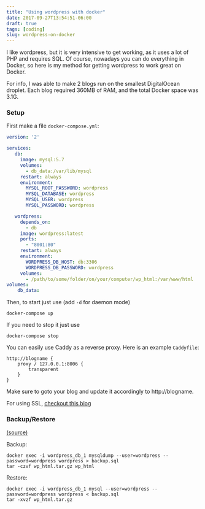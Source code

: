 ```yaml
---
title: "Using wordpress with docker"
date: 2017-09-27T13:54:51-06:00
draft: true
tags: [coding]
slug: wordpress-on-docker
---
```


I like wordpress, but it is very intensive to get working, as it uses a lot of PHP and requires SQL. Of course, nowadays you can do everything in Docker, so here is my method for getting wordpress to work great on Docker.

For info, I was able to make 2 blogs run on the smallest DigitalOcean droplet. Each blog required 360MB of RAM, and the total Docker space was 3.1G.

### Setup 

First make a file `docker-compose.yml`:


```yaml
version: '2'

services:
   db:
     image: mysql:5.7
     volumes:
       - db_data:/var/lib/mysql
     restart: always
     environment:
       MYSQL_ROOT_PASSWORD: wordpress
       MYSQL_DATABASE: wordpress
       MYSQL_USER: wordpress
       MYSQL_PASSWORD: wordpress

   wordpress:
     depends_on:
       - db
     image: wordpress:latest
     ports:
       - "8001:80"
     restart: always
     environment:
       WORDPRESS_DB_HOST: db:3306
       WORDPRESS_DB_PASSWORD: wordpress
     volumes:
       - /path/to/some/folder/on/your/computer/wp_html:/var/www/html
volumes:
    db_data:
```

Then, to start just use (add `-d` for daemon mode)

```
docker-compose up
```

If you need to stop it just use

```
docker-compose stop
```

You can easily use Caddy as a reverse proxy. Here is an example `Caddyfile`:

```
http://blogname {
    proxy / 127.0.0.1:8006 {
        transparent
    }
}
```

Make sure to goto your blog and update it accordingly to http://blogname.

For using SSL, [checkout this blog](https://www.heavymetalcoder.com/how-to-get-wordpress-working-with-https-behind-a-reverse-proxy/)

### Backup/Restore 

[(source)](https://libertyseeds.ca/2015/11/24/Backup-migration-and-recovery-with-WordPress-and-Docker-Compose/)

Backup:

```
docker exec -i wordpress_db_1 mysqldump --user=wordpress --password=wordpress wordpress > backup.sql
tar -czvf wp_html.tar.gz wp_html
```

Restore:

```
docker exec -i wordpress_db_1 mysql --user=wordpress --password=wordpress wordpress < backup.sql
tar -xvzf wp_html.tar.gz 
```

